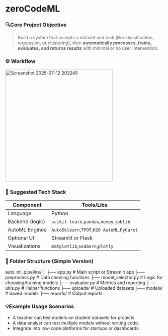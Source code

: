 # zeroCodeML


### 🔍**Core Project Objective**

> Build a system that accepts a dataset and task (like classification, regression, or clustering), then **automatically processes, trains, evaluates, and returns results** with minimal or no user intervention.

### ⚙️ **Workflow**
<img width="341" height="356" alt="Screenshot 2025-07-12 203245" src="https://github.com/user-attachments/assets/ac4e3410-f153-4e16-a42e-1be31ba2d1f8" />

### 🧰 **Suggested Tech Stack**

| Component       | Tools/Libs                                          |
| --------------- | --------------------------------------------------- |
| Language        | Python                                              |
| Backend (logic) | `scikit-learn`,`pandas`,`numpy`,`joblib`    |
| AutoML Engines  | `AutoSklearn`,`TPOT`,`H2O AutoML`,`PyCaret` |
| Optional UI     | Streamlit or Flask                                  |
| Visualizations  | `matplotlib`,`seaborn`,`plotly`               |

### 📁 Folder Structure (Simple Version)

auto_ml_pipeline/
│
├── app.py                       # Main script or Streamlit app
├── preprocess.py           # Data cleaning functions
├── model_selector.py    # Logic for choosing/training models
├── evaluator.py              # Metrics and reporting
├── utils.py                      # Helper functions
├── uploads/                   # Uploaded datasets
├── models/                    # Saved models
├── reports/                    # Output reports


### 💡**Example Usage Scenarios**

* A teacher can test models on student datasets for projects.
* A data analyst can test multiple models without writing code.
* Integrate into low-code platforms for startups or dashboards.
